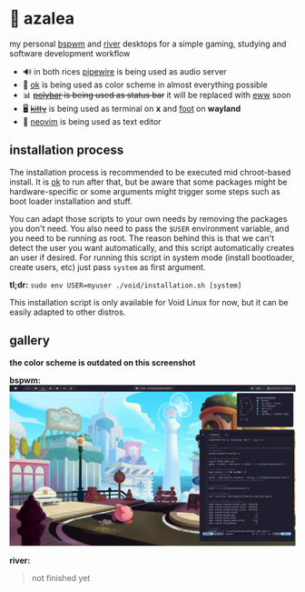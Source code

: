 # 🌸 azalea

my personal [bspwm] and [river] desktops for a simple gaming, studying and software development workflow

* 🔊 in both rices [pipewire] is being used as audio server
* 🎨 [ok] is being used as color scheme in almost everything possible
* 📊 ~~[polybar] is being used as status bar~~ it will be replaced with [eww] soon
* 🖥️ ~~[kitty]~~ is being used as terminal on **x** and [foot] on **wayland**
* 📜 [neovim] is being used as text editor

[bspwm]: https://github.com/baskerville/bspwm
[river]: https://github.com/riverwm/river
[polybar]: https://github.com/polybar/polybar 
[eww]: https://github.com/elkowar/eww 
[kitty]: https://github.com/kovidgoyal/kitty
[foot]: https://codeberg.org/dnkl/foot
[pipewire]: https://gitlab.freedesktop.org/pipewire/pipewire/
[neovim]: https://github.com/neovim/neovim

## installation process

The installation process is recommended to be executed mid chroot-based install. It is [ok] to run after that, 
but be aware that some packages might be hardware-specific or some arguments might trigger some steps such as 
boot loader installation and stuff.

You can adapt those scripts to your own needs by removing the packages you don't need. You also need to pass the 
`$USER` environment variable, and you need to be running as root. The reason behind this is that we can't detect
the user you want automatically, and this script automatically creates an user if desired. For running this script 
in system mode (install bootloader, create users, etc) just pass `system` as first argument.

**tl;dr:** `sudo env USER=myuser ./void/installation.sh [system]`

This installation script is only available for Void Linux for now, but it can be easily adapted to other distros.

## gallery

**the color scheme is outdated on this screenshot**

**bspwm:**
<img src="./showcase/current.png" />

**river:**
> not finished yet

[ok]: https://github.com/itsook


